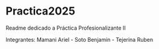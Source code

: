 # Practica2025
Readme dedicado a Práctica Profesionalizante II

Integrantes: Mamani Ariel - Soto Benjamin - Tejerina Ruben
